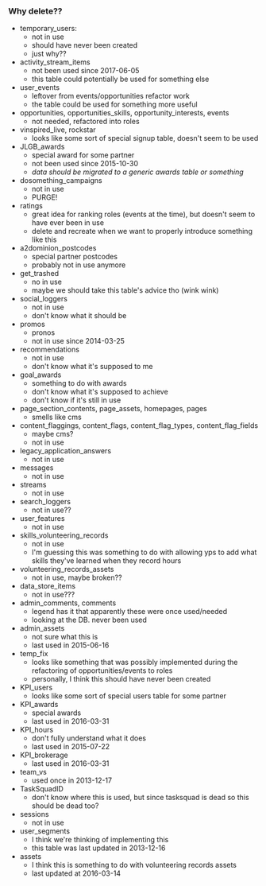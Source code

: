 ### Why delete??

- temporary_users: 
    - not in use
    - should have never been created
    - just why??
- activity_stream_items
    - not been used since 2017-06-05
    - this table could potentially be used for something else
- user_events
    - leftover from events/opportunities refactor work
    - the table could be used for something more useful
- opportunities, opportunities_skills, opportunity_interests, events
    - not needed, refactored into roles
- vinspired_live, rockstar
    - looks like some sort of special signup table, doesn't seem to be used
- JLGB_awards
    - special award for some partner
    - not been used since 2015-10-30
    - *data should be migrated to a generic awards table or something* 
- dosomething_campaigns
    - not in use
    - PURGE!
- ratings
    - great idea for ranking roles (events at the time), but doesn't seem to have ever been in use
    - delete and recreate when we want to properly introduce something like this
- a2dominion_postcodes
    - special partner postcodes
    - probably not in use anymore 
- get_trashed
    - no in use
    - maybe we should take this table's advice tho (wink wink)
- social_loggers
    - not in use
    - don't know what it should be
- promos
    - pronos
    - not in use since 2014-03-25
- recommendations
    - not in use
    - don't know what it's supposed to me
- goal_awards
    - something to do with awards
    - don't know what it's supposed to achieve 
    - don't know if it's still in use
- page_section_contents, page_assets, homepages, pages
    - smells like cms
- content_flaggings, content_flags, content_flag_types, content_flag_fields
    - maybe cms?
    - not in use
- legacy_application_answers
    - not in use
- messages
    - not in use
- streams
    - not in use
- search_loggers
    - not in use??
- user_features
    - not in use
- skills_volunteering_records
    - not in use
    - I'm guessing this was something to do with allowing yps to add what skills they've learned when they record hours
- volunteering_records_assets
    - not in use, maybe broken??
- data_store_items
    - not in use???
- admin_comments, comments
    - legend has it that apparently these were once used/needed
    - looking at the DB. never been used
- admin_assets
    - not sure what this is
    - last used in 2015-06-16
- temp_fix
    - looks like something that was possibly implemented during the refactoring of opportunities/events to roles
    - personally, I think this should have never been created
- KPI_users
    - looks like some sort of special users table for some partner
- KPI_awards
    - special awards 
    - last used in 2016-03-31
- KPI_hours
    - don't fully understand what it does
    - last used in 2015-07-22
- KPI_brokerage
    - last used in 2016-03-31
- team_vs
    - used once in 2013-12-17
- TaskSquadID
    - don't know where this is used, but since tasksquad is dead so this should be dead too?
- sessions
    - not in use
- user_segments
    - I think we're thinking of implementing this
    - this table was last updated in 2013-12-16
- assets
    - I think this is something to do with volunteering records assets 
    - last updated at 2016-03-14
